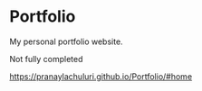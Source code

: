 # Portfolio

My personal portfolio website.

Not fully completed

https://pranaylachuluri.github.io/Portfolio/#home
